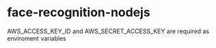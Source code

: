 # face-recognition-nodejs
AWS_ACCESS_KEY_ID and AWS_SECRET_ACCESS_KEY are required as enviroment variables
